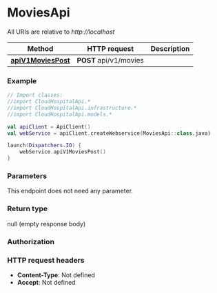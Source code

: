 # MoviesApi

All URIs are relative to *http://localhost*

Method | HTTP request | Description
------------- | ------------- | -------------
[**apiV1MoviesPost**](MoviesApi.md#apiV1MoviesPost) | **POST** api/v1/movies | 





### Example
```kotlin
// Import classes:
//import CloudHospitalApi.*
//import CloudHospitalApi.infrastructure.*
//import CloudHospitalApi.models.*

val apiClient = ApiClient()
val webService = apiClient.createWebservice(MoviesApi::class.java)

launch(Dispatchers.IO) {
    webService.apiV1MoviesPost()
}
```

### Parameters
This endpoint does not need any parameter.

### Return type

null (empty response body)

### Authorization



### HTTP request headers

 - **Content-Type**: Not defined
 - **Accept**: Not defined

